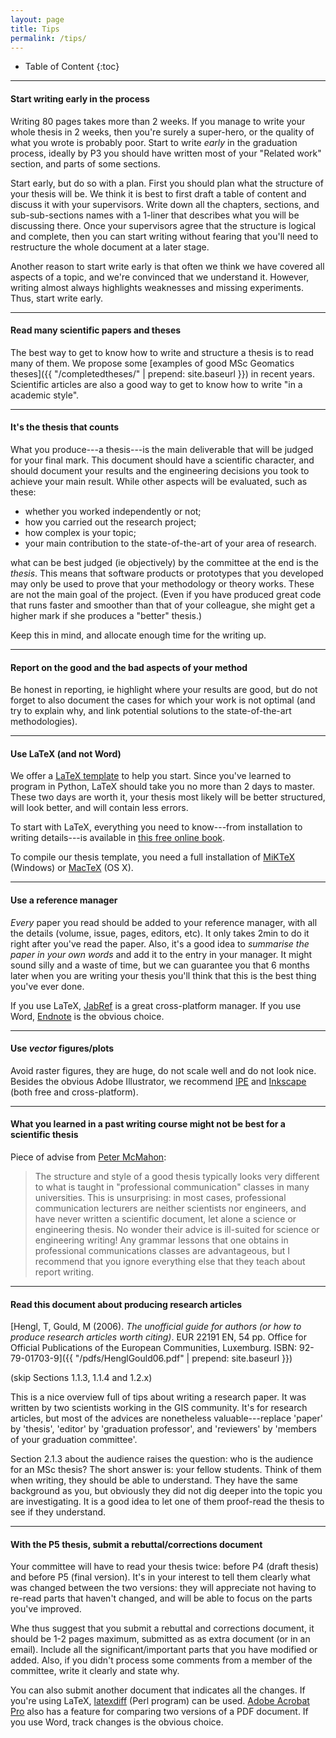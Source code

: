 ```yaml
---
layout: page
title: Tips
permalink: /tips/
---
```



* Table of Content
{:toc}

- - -

#### Start writing early in the process

Writing 80 pages takes more than 2 weeks. 
If you manage to write your whole thesis in 2 weeks, then you're surely a super-hero, or the quality of what you wrote is probably poor.
Start to write *early* in the graduation process, ideally by P3 you should have written most of your "Related work" section, and parts of some sections.

Start early, but do so with a plan.
First you should plan what the structure of your thesis will be.
We think it is best to first draft a table of content and discuss it with your supervisors. 
Write down all the chapters, sections, and sub-sub-sections names with a 1-liner that describes what you will be discussing there.
Once your supervisors agree that the structure is logical and complete, then you can start writing without fearing that you'll need to restructure the whole document at a later stage.

Another reason to start write early is that often we think we have covered all aspects of a topic, and we're convinced that we understand it.
However, writing almost always highlights weaknesses and missing experiments.
Thus, start write early.


- - -

#### Read many scientific papers and theses 

The best way to get to know how to write and structure a thesis is to read many of them.
We propose some [examples of good MSc Geomatics theses]({{ "/completedtheses/" | prepend: site.baseurl }}) in recent years.
Scientific articles are also a good way to get to know how to write "in a academic style".

- - -

#### It's the thesis that counts

What you produce---a thesis---is the main deliverable that will be judged for your final mark.
This document should have a scientific character, and should document your results and the engineering decisions you took to achieve your main result.
While other aspects will be evaluated, such as these:

  - whether you worked independently or not;
  - how you carried out the research project;
  - how complex is your topic;
  - your main contribution to the state-of-the-art of your area of research.

what can be best judged (ie objectively) by the committee at the end is the *thesis*.
This means that software products or prototypes that you developed may only be used to prove that your methodology or theory works.
These are not the main goal of the project.
(Even if you have produced great code that runs faster and smoother than that of your colleague, she might get a higher mark if she produces a "better" thesis.)

Keep this in mind, and allocate enough time for the writing up.


- - -

#### Report on the good and the bad aspects of your method

Be honest in reporting, ie highlight where your results are good, but do not forget to also document the cases for which your work is not optimal (and try to explain why, and link potential solutions to the state-of-the-art methodologies).

- - -

#### Use LaTeX (and not Word)

We offer a [LaTeX template](https://github.com/tudelftgeomatics/thesis_template) to help you start.
Since you've learned to program in Python, LaTeX should take you no more than 2 days to master.
These two days are worth it, your thesis most likely will be better structured, will look better, and will contain less errors.

To start with LaTeX, everything you need to know---from installation to writing details---is available in [this free online book](http://en.wikibooks.org/wiki/LaTeX).

To compile our thesis template, you need a full installation of [MiKTeX](http://miktex.org/about) (Windows) or [MacTeX](https://tug.org/mactex) (OS X).

- - -

#### Use a reference manager 

*Every* paper you read should be added to your reference manager, with all the details (volume, issue, pages, editors, etc).
It only takes 2min to do it right after you've read the paper.
Also, it's a good idea to *summarise the paper in your own words* and add it to the entry in your manager.
It might sound silly and a waste of time, but we can guarantee you that 6 months later when you are writing your thesis you'll think that this is the best thing you've ever done.

If you use LaTeX, [JabRef](http://jabref.sourceforge.net/) is a great cross-platform manager.
If you use Word, [Endnote](http://endnote.com) is the obvious choice.

- - -

#### Use *vector* figures/plots

Avoid raster figures, they are huge, do not scale well and do not look nice.
Besides the obvious Adobe Illustrator, we recommend [IPE](http://ipe.otfried.org) and [Inkscape](https://inkscape.org/) (both free and cross-platform).

- - - 

#### What you learned in a past writing course might not be best for a scientific thesis

Piece of advise from [Peter McMahon](http://web.stanford.edu/~pmcmahon/ThesisWritingTips.pdf):

> The structure and style of a good thesis typically looks very different to what is taught in "professional communication" classes in many universities. This is unsurprising: in most cases, professional communication lecturers are neither scientists nor engineers, and have never written a scientific document, let alone a science or engineering thesis. No wonder their advice is ill-suited for science or engineering writing! Any grammar lessons that one obtains in professional communications classes are advantageous, but I recommend that you ignore everything else that they teach about report writing. 

- - -

#### Read this document about producing research articles

[Hengl, T, Gould, M (2006). *The unofficial guide for authors (or how to produce research articles worth citing)*. EUR 22191 EN, 54 pp. Office for Official Publications of the European Communities, Luxemburg. ISBN: 92-79-01703-9]({{ "/pdfs/HenglGould06.pdf" | prepend: site.baseurl }})

(skip Sections 1.1.3, 1.1.4 and 1.2.x)

This is a nice overview full of tips about writing a research paper.
It was written by two scientists working in the GIS community.
It's for research articles, but most of the advices are nonetheless valuable---replace 'paper' by 'thesis', 'editor' by 'graduation professor', and 'reviewers' by 'members of your graduation committee'.

Section 2.1.3 about the audience raises the question: who is the audience for an MSc thesis?
The short answer is: your fellow students.
Think of them when writing, they should be able to understand.
They have the same background as you, but obviously they did not dig deeper into the topic you are investigating.
It is a good idea to let one of them proof-read the thesis to see if they understand.

- - -

#### With the P5 thesis, submit a rebuttal/corrections document

Your committee will have to read your thesis twice: before P4 (draft thesis) and before P5 (final version).
It's in your interest to tell them clearly what was changed between the two versions: they will appreciate not having to re-read parts that haven't changed, and will be able to focus on the parts you've improved.

Whe thus suggest that you submit a rebuttal and corrections document, it should be 1-2 pages maximum, submitted as as extra document (or in an email).
Include all the significant/important parts that you have modified or added.
Also, if you didn't process some comments from a member of the committee, write it clearly and state why.

You can also submit another document that indicates all the changes.
If you're using LaTeX, [latexdiff](http://ctan.mirrorcatalogs.com/support/latexdiff/doc/latexdiff-man.pdf) (Perl program) can be used. 
[Adobe Acrobat Pro](https://helpx.adobe.com/acrobat/using/compare-documents.html) also has a feature for comparing two versions of a PDF document. 
If you use Word, track changes is the obvious choice.

